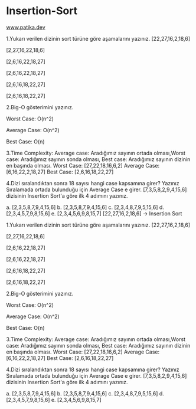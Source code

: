 # Insertion-Sort
www.patika.dev

1.Yukarı verilen dizinin sort türüne göre aşamalarını yazınız.
[22,27,16,2,18,6]

[2,27,16,22,18,6]

[2,6,16,22,18,27]

[2,6,16,22,18,27]

[2,6,16,18,22,27]

[2,6,16,18,22,27]

2.Big-O gösterimini yazınız.

Worst Case: O(n^2)

Average Case: O(n^2)

Best Case: O(n)

3.Time Complexity: Average case: Aradığımız sayının ortada olması,Worst case: Aradığımız sayının sonda olması, Best case: Aradığımız sayının dizinin en başında olması.
Worst Case:
[27,22,18,16,6,2]
Average Case:
[6,16,22,2,18,27]
Best Case:
[2,6,16,18,22,27]

4.Dizi sıralandıktan sonra 18 sayısı hangi case kapsamına girer? Yazınız
Sıralamada ortada bulunduğu için Average Case e girer.
[7,3,5,8,2,9,4,15,6] dizisinin Insertion Sort'a göre ilk 4 adımını yazınız.

a. [2,3,5,8,7,9,4,15,6]
b. [2,3,5,8,7,9,4,15,6]
c. [2,3,4,8,7,9,5,15,6]
d. [2,3,4,5,7,9,8,15,6]
e. [2,3,4,5,6,9,8,15,7]
[22,27,16,2,18,6] -> Insertion Sort

1.Yukarı verilen dizinin sort türüne göre aşamalarını yazınız.
[22,27,16,2,18,6]

[2,27,16,22,18,6]

[2,6,16,22,18,27]

[2,6,16,22,18,27]

[2,6,16,18,22,27]

[2,6,16,18,22,27]

2.Big-O gösterimini yazınız.

Worst Case: O(n^2)

Average Case: O(n^2)

Best Case: O(n)

3.Time Complexity: Average case: Aradığımız sayının ortada olması,Worst case: Aradığımız sayının sonda olması, Best case: Aradığımız sayının dizinin en başında olması.
Worst Case:
[27,22,18,16,6,2]
Average Case:
[6,16,22,2,18,27]
Best Case:
[2,6,16,18,22,27]

4.Dizi sıralandıktan sonra 18 sayısı hangi case kapsamına girer? Yazınız
Sıralamada ortada bulunduğu için Average Case e girer.
[7,3,5,8,2,9,4,15,6] dizisinin Insertion Sort'a göre ilk 4 adımını yazınız.

a. [2,3,5,8,7,9,4,15,6]
b. [2,3,5,8,7,9,4,15,6]
c. [2,3,4,8,7,9,5,15,6]
d. [2,3,4,5,7,9,8,15,6]
e. [2,3,4,5,6,9,8,15,7]

